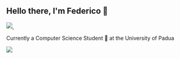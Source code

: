 ## Hello there, I'm Federico 👋
<a href="https://www.linkedin.com/in/tao-ren-federico-ye-48b581300/">
    <img src="https://img.shields.io/badge/LinkedIn-0077B5?style=for-the-badge&logo=linkedin&logoColor=white"></img>
</a>&nbsp;&nbsp;

Currently a Computer Science Student 🤖 at the University of Padua 

<img src="https://github-readme-stats-five-blue-15.vercel.app/api?username=FedeYe&theme=cobalt&show=prs_merged,prs_merged_percentage" />

<!--
**FedeYe/FedeYe** is a ✨ _special_ ✨ repository because its `README.md` (this file) appears on your GitHub profile.

Here are some ideas to get you started:

- 🔭 I’m currently working on ...
- 🌱 I’m currently learning ...
- 👯 I’m looking to collaborate on ...
- 🤔 I’m looking for help with ...
- 💬 Ask me about ...
- 📫 How to reach me: ...
- 😄 Pronouns: ...
- ⚡ Fun fact: ...
-->
